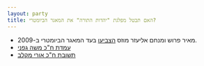 ```yaml
---
layout: party
title: האם תבטל מפלגת "יהדות התורה" את המאגר הביומטרי?
---
```


* מאיר פרוש ומנחם אליעזר מוזס
  [הצביעו](https://oknesset.org/vote/652/) בעד המאגר הביומטרי ב-2009.
* <i class="fa fa-newspaper-o"></i> [עמדת ח"כ משה גפני](http://www.pc.co.il/it-news/124498/)
* <i class="fa fa-envelope"></i> [תשובת ח"כ אורי מקלב](../docs/umaklev.png)
